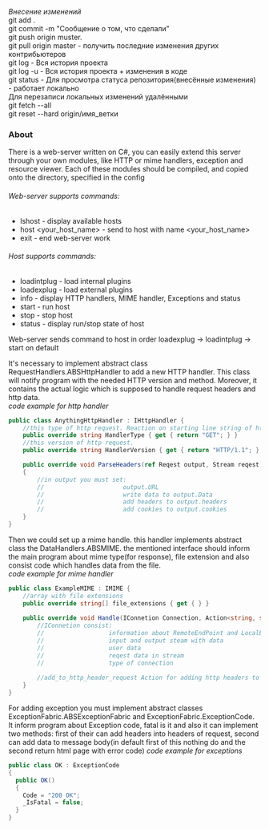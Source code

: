 *Внесение изменений*  
git add .  
git commit -m "Сообщение о том, что сделали"  
git push origin muster.  
git pull origin master - получить последние изменения других контрибьютеров  
git log - Вся история проекта  
git log -u - Вся история проекта + изменения в коде  
git status - Для просмотра статуса репозитория(внесённые изменения) - работает локально  
Для перезаписи локальных изменений удалёнными  
git fetch --all  
git reset --hard origin/имя_ветки  

### About  
There is a web-server written on C#, you can easily extend this server through your own modules, like HTTP or mime handlers, exception and resource viewer. Each of these modules should be compiled, and copied onto the directory, specified in the config

###### Web-server supports commands:  
* lshost - display available hosts
* host <your_host_name> <command> - send <command> to host with name <your_host_name>
* exit - end web-server work
  
###### Host supports commands:  
* loadintplug - load internal plugins
* loadexplug - load external plugins
* info - display HTTP handlers, MIME handler, Exceptions and status
* start - run host
* stop - stop host
* status - display run/stop state of host
  
Web-server sends command to host in order loadexplug -> loadintplug -> start on default  

It's necessary to implement abstract class RequestHandlers.ABSHttpHandler to add a new HTTP handler. This class will notify program with the needed HTTP version and method. Moreover, it contains the actual logic which is supposed to handle request headers and http data.  
*code example for http handler*
```cs
public class AnythingHttpHandler : IHttpHandler {
	//this type of http request. Reaction on starting line string of http.
	public override string HandlerType { get { return "GET"; } }
	//this version of http request.
	public override string HandlerVersion { get { return "HTTP/1.1"; } }

	public override void ParseHeaders(ref Reqest output, Stream reqest)
	{
		//in output you must set:
		//						output.URL
		//						write data to output.Data
		//                      add headers to output.headers
		//						add cookies to output.cookies
	}
}
```

Then we could set up a mime handle. this handler implements abstract class the  DataHandlers.ABSMIME. the mentioned interface should inform the main program about mime type(for response), file extension and also consist code which handles data from the file.  
*code example for mime handler*
```cs
public class ExampleMIME : IMIME {
	//array with file extensions
    public override string[] file_extensions { get { } }
	
	public override void Handle(IConnetion Connection, Action<string, string> add_to_http_header_request) {
		//IConnetion consist:
		//					information about RemoteEndPoint and LocalEndPoint
		//					input and output steam with data
		//					user data 
		//					reqest data in stream 
		//					type of connection
		
		//add_to_http_header_request Action for adding http headers to response
	}
}
```

For adding exception you must implement abstract classes ExceptionFabric.ABSExceptionFabric and ExceptionFabric.ExceptionCode. It inform program about Exception code, fatal is it and also it can implement two methods: first of their can add headers into headers of request, second can add data to message body(in default first of this nothing do and the second return html page with error code)
*code example for exceptions*
```cs
public class OK : ExceptionCode
{
  public OK()
  {
    Code = "200 OK";
    _IsFatal = false;
  }
}
```
